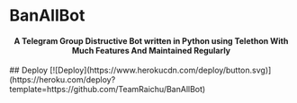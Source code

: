 # BanAllBot


<h4 align="center">
    A Telegram Group Distructive Bot written in Python using Telethon With Much Features And Maintained Regularly
</h4>
## Deploy
[![Deploy](https://www.herokucdn.com/deploy/button.svg)](https://heroku.com/deploy?template=https://github.com/TeamRaichu/BanAllBot)
